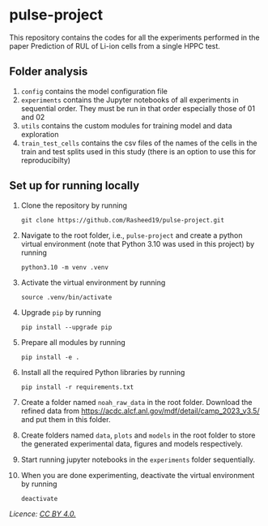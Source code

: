 # pulse-project
This repository contains the codes for all the experiments performed in the paper Prediction of RUL of Li-ion cells from a single HPPC test.

## Folder analysis
1. `config` contains the model configuration file
1. `experiments` contains the Jupyter notebooks of all experiments in sequential order. They must be run in that order especially those of 01 and 02
1. `utils` contains the custom modules for training model and data exploration
1. `train_test_cells` contains the csv files of the names of the cells in the train and test splits used in this study (there is an option to use this for reproducibilty)

## Set up for running locally
1. Clone the repository by running
    ```
    git clone https://github.com/Rasheed19/pulse-project.git
    ```
1. Navigate to the root folder, i.e., `pulse-project` and create a python virtual environment (note that Python 3.10 was used in this project) by running
    ```
    python3.10 -m venv .venv
    ``` 
1. Activate the virtual environment by running
    ```
    source .venv/bin/activate
    ```
1. Upgrade `pip` by running 
   ```
   pip install --upgrade pip
   ``` 
1. Prepare all modules by running
    ```
    pip install -e .
    ```
1. Install all the required Python libraries by running 
    ```
    pip install -r requirements.txt
    ```
1. Create a folder named `noah_raw_data` in the root folder. Download the refined data from https://acdc.alcf.anl.gov/mdf/detail/camp_2023_v3.5/
   and put them in this folder.

1. Create folders named `data`, `plots` and `models` in the root folder to store the generated experimental data, figures and models respectively.

1. Start running jupyter notebooks in the `experiments` folder sequentially.

1. When you are done experimenting, deactivate the virtual environment by running
    ```
    deactivate
    ``` 

_Licence: [CC BY 4.0.](https://creativecommons.org/licenses/by/4.0/legalcode)_
